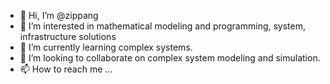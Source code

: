 - 👋 Hi, I’m @zippang
- 👀 I’m interested in mathematical modeling and programming, system, infrastructure solutions
- 🌱 I’m currently learning complex systems.
- 💞️ I’m looking to collaborate on complex system modeling and simulation.
- 📫 How to reach me ...

<!---
zippang/zippang is a ✨ special ✨ repository because its `README.md` (this file) appears on your GitHub profile.
You can click the Preview link to take a look at your changes.
--->
